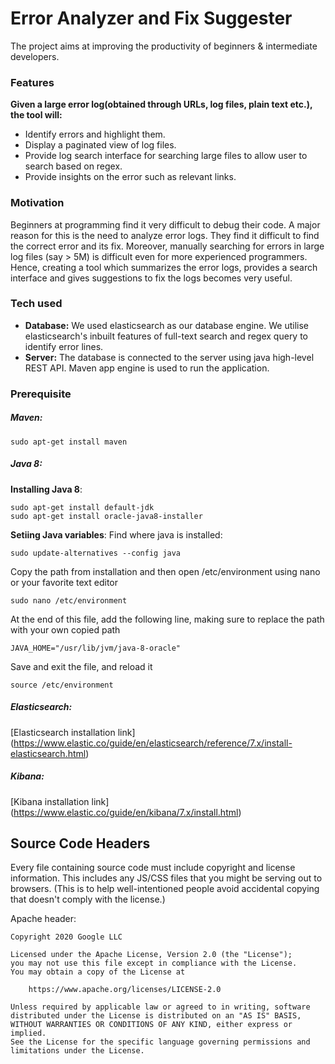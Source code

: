# Error Analyzer and Fix Suggester
The project aims at improving the productivity of beginners & intermediate developers.


### Features
**Given a large error log(obtained through URLs, log files, plain text etc.), the tool will:**  
- Identify errors and highlight them.
- Display a paginated view of log files.
- Provide log search interface for searching large files to allow user to search based on regex.
- Provide insights on the error such as relevant links.
### Motivation
Beginners at programming find it very difficult to debug their code. A major reason for this is the need to analyze error logs. They find it difficult to find the correct error and its fix.
Moreover, manually searching for errors in large log files (say > 5M) is difficult even for more experienced programmers. Hence, creating a tool which summarizes the error logs, provides a search interface and gives suggestions to fix the logs becomes very useful.

### Tech used
- **Database:**
We used elasticsearch as our database engine. We utilise elasticsearch's inbuilt features of full-text search and regex query to identify error lines.  
- **Server:**
The database is connected to the server using java high-level REST API. Maven app engine is used to run the application.

### Prerequisite
##### Maven:
    
    sudo apt-get install maven
##### Java 8:
**Installing Java 8**:

    sudo apt-get install default-jdk
    sudo apt-get install oracle-java8-installer
**Setiing Java variables**:
Find where java is installed:

    sudo update-alternatives --config java
Copy the path from installation and then open /etc/environment using nano or your favorite text editor

    sudo nano /etc/environment
At the end of this file, add the following line, making sure to replace the path with your own copied path

    JAVA_HOME="/usr/lib/jvm/java-8-oracle"
Save and exit the file, and reload it

    source /etc/environment
 ##### Elasticsearch:
 
[Elasticsearch installation link] (https://www.elastic.co/guide/en/elasticsearch/reference/7.x/install-elasticsearch.html)

##### Kibana:

[Kibana installation link] (https://www.elastic.co/guide/en/kibana/7.x/install.html)


## Source Code Headers

Every file containing source code must include copyright and license
information. This includes any JS/CSS files that you might be serving out to
browsers. (This is to help well-intentioned people avoid accidental copying that
doesn't comply with the license.)

Apache header:

    Copyright 2020 Google LLC

    Licensed under the Apache License, Version 2.0 (the "License");
    you may not use this file except in compliance with the License.
    You may obtain a copy of the License at

        https://www.apache.org/licenses/LICENSE-2.0

    Unless required by applicable law or agreed to in writing, software
    distributed under the License is distributed on an "AS IS" BASIS,
    WITHOUT WARRANTIES OR CONDITIONS OF ANY KIND, either express or implied.
    See the License for the specific language governing permissions and
    limitations under the License.
